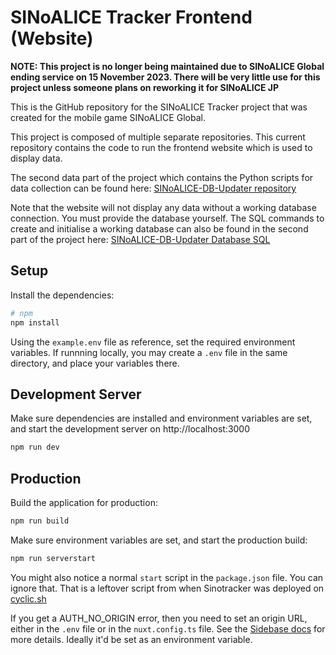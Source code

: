 # SINoALICE Tracker Frontend (Website)
**NOTE: This project is no longer being maintained due to SINoALICE Global ending service on 15 November 2023. There will be very little use for this project unless someone plans on reworking it for SINoALICE JP**

This is the GitHub repository for the SINoALICE Tracker project that was created for the mobile game SINoALICE Global.

This project is composed of multiple separate repositories. This current repository contains the code to run the frontend website which is used to display data.

The second data part of the project which contains the Python scripts for data collection can be found here: [SINoALICE-DB-Updater repository](https://github.com/Anomalous-Sentiment/SINoALICE-DB-Updater)

Note that the website will not display any data without a working database connection. You must provide the database yourself. The SQL commands to create and initialise a working database
can also be found in the second part of the project here: [SINoALICE-DB-Updater Database SQL](https://github.com/Anomalous-Sentiment/SINoALICE-DB-Updater/tree/main/database)

## Setup

Install the dependencies:

```bash
# npm
npm install
```

Using the `example.env` file as reference, set the required environment variables. If runnning locally, you may create a `.env` file in the same directory, and place your variables there.

## Development Server

Make sure dependencies are installed and environment variables are set, and start the development server on http://localhost:3000

```bash
npm run dev
```

## Production

Build the application for production:

```bash
npm run build
```

Make sure environment variables are set, and start the production build:

```bash
npm run serverstart
```

You might also notice a normal ```start``` script in the ```package.json``` file. You can ignore that. That is a leftover script from when Sinotracker was deployed on [cyclic.sh](https://www.cyclic.sh/)

If you get a AUTH_NO_ORIGIN error, then you need to set an origin URL, either in the ```.env``` file or in the ```nuxt.config.ts``` file. See the [Sidebase docs](https://sidebase.io/nuxt-auth/configuration/nuxt-config) for more details. Ideally it'd be set as an environment variable.